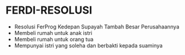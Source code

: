 # FERDI-RESOLUSI
- Resolusi FerProg Kedepan Supayah Tambah Besar Perusahaannya
- Membeli rumah untuk anak istri
- Membeli rumah untuk orang tua
- Mempunyai istri yang soleha dan berbakti kepada suaminya
